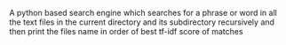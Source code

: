 A python based search engine which searches for a phrase or word in all the text files in the current directory and its subdirectory recursively and then print the files name in order of best tf-idf score of matches
